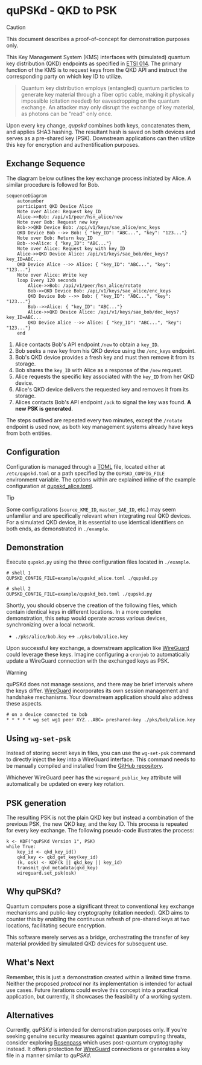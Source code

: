 # quPSKd - QKD to PSK

> [!CAUTION]
> This document describes a proof-of-concept for demonstration purposes only.

This Key Management System (KMS) interfaces with (simulated) quantum key
distribution (QKD) endpoints as specified in [ETSI 014]. The primary function of
the KMS is to request keys from the QKD API and instruct the corresponding party
on which key ID to utilize.

> Quantum key distribution employs (entangled) quantum particles to generate key
> material through a fiber optic cable, making it physically impossible
> (citation needed) for eavesdropping on the quantum exchange. An attacker may
> only disrupt the exchange of key material, as photons can be "read" only once.

Upon every key change, _qupskd_ combines both keys, concatenates them, and applies
SHA3 hashing. The resultant hash is saved on both devices and serves as a
pre-shared key (PSK). Downstream applications can then utilize this key for
encryption and authentification purposes.

## Exchange Sequence

The diagram below outlines the key exchange process initiated by Alice. A
similar procedure is followed for Bob.

```mermaid
sequenceDiagram
    autonumber
    participant QKD Device Alice
    Note over Alice: Request key_ID
    Alice->>Bob: /api/v1/peer/hsn_alice/new
    Note over Bob: Request new key
    Bob->>QKD Device Bob: /api/v1/keys/sae_alice/enc_keys
    QKD Device Bob -->> Bob: { "key_ID": "ABC...", "key": "123..."}
    Note over Bob: Return key_ID
    Bob-->>Alice: { "key_ID": "ABC..."}
    Note over Alice: Request key with key_ID
    Alice->>QKD Device Alice: /api/v1/keys/sae_bob/dec_keys?key_ID=ABC...
    QKD Device Alice -->> Alice: { "key_ID": "ABC...", "key": "123..."}
    Note over Alice: Write key
    loop Every 120 seconds
        Alice->>Bob: /api/v1/peer/hsn_alice/rotate
        Bob->>QKD Device Bob: /api/v1/keys/sae_alice/enc_keys
        QKD Device Bob -->> Bob: { "key_ID": "ABC...", "key": "123..."}
        Bob-->>Alice: { "key_ID": "ABC..."}
        Alice->>QKD Device Alice: /api/v1/keys/sae_bob/dec_keys?key_ID=ABC...
        QKD Device Alice -->> Alice: { "key_ID": "ABC...", "key": "123..."}
    end
```

1. Alice contacts Bob's API endpoint `/new` to obtain a `key_ID`.
2. Bob seeks a new key from his QKD device using the `/enc_keys` endpoint.
3. Bob's QKD device provides a fresh key and must then remove it from its storage.
4. Bob shares the `key_ID` with Alice as a response of the `/new` request.
5. Alice requests the specific key associated with the `key_ID` from her QKD device.
6. Alice's QKD device delivers the requested key and removes it from its storage.
7. Alices contacts Bob's API endpoint `/ack` to signal the key was found.
   **A new PSK is generated**.

The steps outlined are repeated every two minutes, except the `/rotate`
endpoint is used now, as both key management systems already have keys
from both entities.

## Configuration

Configuration is managed through a [TOML] file, located either at
`/etc/qupskd.toml` or a path specified by the `QUPSKD_CONFIG_FILE` environment
variable. The options within are explained inline of the example configuration
at [qupskd_alice.toml](./example/qupskd_alice.toml).

> [!TIP]
> Some configurations (`source_KME_ID`, `master_SAE_ID`, etc.) may seem
> unfamiliar and are specifically relevant when integrating real QKD devices.
> For a simulated QKD device, it is essential to use identical identifiers on
> both ends, as demonstrated in `./example`.

## Demonstration

Execute `qupskd.py` using the three configuration files located in `./example`.

```shell
# shell 1
QUPSKD_CONFIG_FILE=example/qupskd_alice.toml ./qupskd.py

# shell 2
QUPSKD_CONFIG_FILE=example/qupskd_bob.toml ./qupskd.py
```

Shortly, you should observe the creation of the following files, which contain
identical keys in different locations. In a more complex demonstration, this
setup would operate across various devices, synchronizing over a local network.

- `./pks/alice/bob.key` <-> `./pks/bob/alice.key`

Upon successful key exchange, a downstream application like [WireGuard] could
leverage these keys. Imagine configuring a `cronjob` to automatically update a
WireGuard connection with the exchanged keys as PSK.

> [!WARNING]
> quPSKd does not manage sessions, and there may be brief intervals where the
> keys differ. [WireGuard] incorporates its own session management and
> handshake mechanisms. Your downstream application should also address these
> aspects.

```shell
# on a device connected to bob
* * * * * wg set wg1 peer XYZ...ABC= preshared-key ./pks/bob/alice.key
```

## Using `wg-set-psk`

Instead of storing secret keys in files, you can use the `wg-set-psk` command
to directly inject the key into a WireGuard interface. This command needs to
be manually compiled and installed from the [GitHub repository](https://github.com/aparcar/wg-set-psk).

Whichever WireGuard peer has the `wireguard_public_key` attribute will
automatically be updated on every key rotation.

## PSK generation

The resulting PSK is not the plain QKD key but instead a combination of the
previous PSK, the new QKD key, and the key ID. This process is repeated for
every key exchange. The following pseudo-code illustrates the process:

```
k <- KDF("quPSKd Version 1", PSK)
while True:
    key_id <- qkd_key_id()
    qkd_key <- qkd_get_key(key_id)
    (k, osk) <- KDF(k || qkd_key || key_id)
    transmit_qkd_metadata(qkd_key)
    wireguard.set_psk(osk)
```

## Why quPSKd?

Quantum computers pose a significant threat to conventional key exchange
mechanisms and public-key cryptography (citation needed). QKD aims to counter
this by enabling the continuous refresh of pre-shared keys at two locations,
facilitating secure encryption.

This software merely serves as a bridge, orchestrating the transfer of key
material provided by simulated QKD devices for subsequent use.

## What's Next

Remember, this is just a demonstration created within a limited time frame.
Neither the proposed _protocol_ nor its implementation is intended for actual
use cases. Future iterations could evolve this concept into a practical
application, but currently, it showcases the feasibility of a working system.

## Alternatives

Currently, _quPSKd_ is intended for demonstration purposes only. If you're seeking
genuine security measures against quantum computing threats, consider exploring
[Rosenpass] which uses post-quantum cryptography instead. It offers protection for
[WireGuard] connections or generates a key file in a manner similar to _quPSKd_.

[ETSI 014]: https://www.etsi.org/deliver/etsi_gs/QKD/001_099/014/01.01.01_60/gs_qkd014v010101p.pdf
[TOML]: https://toml.io/
[WireGuard]: https://www.wireguard.com
[Rosenpass]: https://rosenpass.eu
